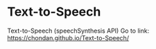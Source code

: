 # Text-to-Speech
Text-to-Speech (speechSynthesis API)
Go to link: https://chondan.github.io/Text-to-Speech/
